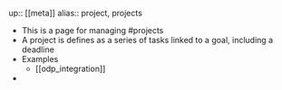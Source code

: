 up:: [[meta]] 
alias:: project, projects

- This is a page for managing #projects
- A project is defines as a series of tasks linked to a goal, including a deadline
- Examples
	- [[odp_integration]]
-